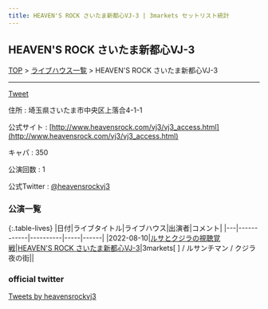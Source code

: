 ```yaml
---
title: HEAVEN'S ROCK さいたま新都心VJ-3 | 3markets セットリスト統計
---
```

## HEAVEN'S ROCK さいたま新都心VJ-3

[TOP](/setlist/) > [ライブハウス一覧](livehouses.html) > HEAVEN'S ROCK さいたま新都心VJ-3

___

<a href="https://twitter.com/share?ref_src=twsrc%5Etfw" data-text="3markets[ ]セットリスト > HEAVEN'S ROCK さいたま新都心VJ-3" class="twitter-share-button" data-via="3markets" data-hashtags="3markets" data-related="3markets" data-show-count="false">Tweet</a>

住所
:    埼玉県さいたま市中央区上落合4-1-1

公式サイト
:    [http://www.heavensrock.com/vj3/vj3_access.html](http://www.heavensrock.com/vj3/vj3_access.html)

キャパ
:    350

公演回数
: 1


公式Twitter
: <a href="https://twitter.com/heavensrockvj3">@heavensrockvj3</a>


### 公演一覧

{:.table-lives}
|日付|ライブタイトル|ライブハウス|出演者|コメント|
|---|------------|----------|-----|------|
|<span class="nowrap">2022-08-10</span>|[ルサとクジラの視聴覚戦](live030.html)|[HEAVEN'S ROCK さいたま新都心VJ-3](livehouse026.html)|3markets[ ] / ルサンチマン / クジラ夜の街||



### official twitter

<a class="twitter-timeline" href="https://twitter.com/heavensrockvj3?ref_src=twsrc%5Etfw">Tweets by heavensrockvj3</a> <script async src="https://platform.twitter.com/widgets.js" charset="utf-8"></script>


<script async src="https://platform.twitter.com/widgets.js" charset="utf-8"></script>